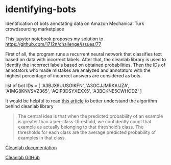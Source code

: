 # identifying-bots
Identification of bots annotating data on Amazon Mechanical Turk crowdsourcing marketplace

This jupyter notebook proposes my solution to https://github.com/1712n/challenge/issues/77

First of all, the program runs a recurrent neural network that classifies text based on data with incorrect labels. After that, the cleanlab library is used to identify the incorrect labels based on obtained probabilities. Then the IDs of annotators who made mistakes are analyzed and annotators with the highest percentage of incorrect answers are considered as bots.

list of bot IDs = [
  'A3BJX6UUSOIKFN',
  'A3OCJJMRKAIJZA',
  'A1MG8KNVSVZ365',
  'AQIP3DSYXEXX5',
  'A3BCKNE5CWHODZ'
]

It would be helpful to read [this article](https://l7.curtisnorthcutt.com/confident-learning) to better understand the algorithm behind cleanlab library

> The central idea is that when the predicted probability of an example is greater than a per-class-threshold, we confidently count that example as actually belonging to that threshold’s class. The thresholds for each class are the average predicted probability of examples in that class. 

[Cleanlab documentation](https://docs.cleanlab.ai/stable/index.html)

[Cleanlab GitHub](https://github.com/cleanlab/cleanlab)
